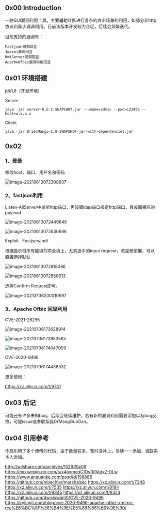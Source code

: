 ## 0x00 Introduction

一款GUI漏洞利用工具，主要辅助红队进行复杂的攻击场景的利用，如部分非http协议和异步漏洞利用。目前该版本开发较为仓促，后续会频繁迭代。

目前支持的漏洞有：

```
Fastjson漏洞回显
Jmxrmi漏洞回显
RmiServer漏洞回显
ApacheOfbiz漏洞利用回显
```

## 0x01 环境搭建

jdk1.8（开发环境）

Server

```
java -jar server-0.0.1-SNAPSHOT.jar --uname=admin --pwd=123456 --host=x.x.x.x
```

Client

```
java -jar DriedMango-1.0-SNAPSHOT-jar-with-dependencies.jar
```



## 0x02 

### 1、登录

修改host，端口，用户名和密码

![image-20210613072308907](Untitled.assets/image-20210613072308907.png)



### 2、fastjson利用

Listen-AllServer中监听http端口，再设置ldap端口指定http端口，且设置相应的payload

![image-20210613072449846](Untitled.assets/image-20210613072449846.png)

![image-20210613072630686](Untitled.assets/image-20210613072630686.png)

Exploit--FastjsonJndi

根据提示将所有能填的项全填上，尤其途中的input request，若是想偷懒，可以直接选择默认

![image-20210613072818386](Untitled.assets/image-20210613072818386.png)

![image-20210613072858613](Untitled.assets/image-20210613072858613.png)

选择Confirm Request即可。

![image-20210706200010997](README.assets/image-20210706200010997.png)

### 3、Apache Ofbiz 回显利用

CVE-2021-26295

![image-20210706173628914](README.assets/image-20210706173628914.png)

![image-20210706173853565](README.assets/image-20210706173853565.png)

![image-20210706174047099](README.assets/image-20210706174047099.png)

CVE-2020-9496

![image-20210706174436532](README.assets/image-20210706174436532.png)

更多使用：

https://xz.aliyun.com/t/9741

## 0x03 后记

可能还有许多未知bug，后续会继续维护，若有新的漏洞利用需要添加以及bug反馈，可提issue或者联系我DrMangGuoGan。



## 0x04 引用参考

作品引用了多个师傅的代码，由于数量较多，暂时没补上，后续一一添加，或联系本人添加。

http://wjlshare.com/archives/1529#0x06
https://mp.weixin.qq.com/s/x4pxmeqC1DvRi9AdxZ-0Lw
https://www.anquanke.com/post/id/198886
https://github.com/mbechler/marshalsec
https://xz.aliyun.com/t/7348
https://xz.aliyun.com/t/7535
https://xz.aliyun.com/t/8184
https://xz.aliyun.com/t/9345
https://xz.aliyun.com/t/8324
https://github.com/dwisiswant0/CVE-2020-9496
https://kylingit.com/blog/cve-2020-9496-apache-ofbiz-xmlrpc-rce%E6%BC%8F%E6%B4%9E%E5%88%86%E6%9E%90/